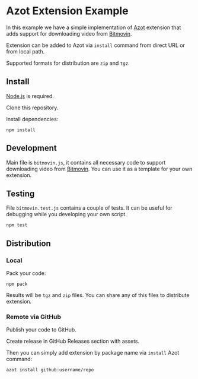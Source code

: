 # Azot Extension Example

In this example we have a simple implementation of [Azot](https://azot.so) extension that adds support for downloading video from [Bitmovin](https://bitmovin.com/demos/drm/).

Extension can be added to Azot via `install` command from direct URL or from local path.

Supported formats for distribution are `zip` and `tgz`.

## Install

[Node.js](https://nodejs.org/en/) is required.

Clone this repository.

Install dependencies:

```shell
npm install
```

## Development

Main file is `bitmovin.js`, it contains all necessary code to support downloading video from [Bitmovin](https://bitmovin.com/demos/drm/). You can use it as a template for your own extension.

## Testing

File `bitmovin.test.js` contains a couple of tests. It can be useful for debugging while you developing your own script.

```shell
npm test
```

## Distribution

### Local

Pack your code:

```shell
npm pack
```

Results will be `tgz` and `zip` files. You can share any of this files to distribute extension.

### Remote via GitHub

Publish your code to GitHub.

Create release in GitHub Releases section with assets.

Then you can simply add extension by package name via `install` Azot command:

```shell
azot install github:username/repo
```
